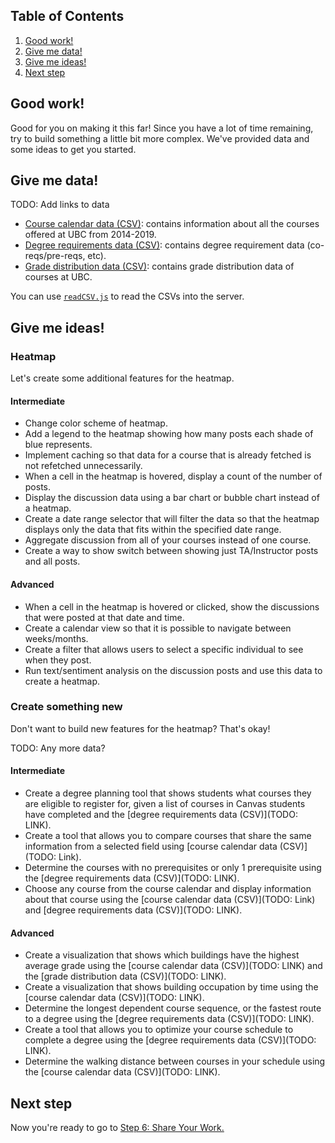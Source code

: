 ## Table of Contents
1. [Good work!](#good-work)
1. [Give me data!](#give-me-data)
1. [Give me ideas!](#give-me-ideas)
1. [Next step](#next-step)

## Good work!
Good for you on making it this far! Since you have a lot of time remaining, try to build something a little bit more complex. We've provided data and some ideas to get you started.

## Give me data!
TODO: Add links to data

* [Course calendar data (CSV)](): contains information about all the courses offered at UBC from 2014-2019.
* [Degree requirements data (CSV)](): contains degree requirement data (co-reqs/pre-reqs, etc).
* [Grade distribution data (CSV)](): contains grade distribution data of courses at UBC.

You can use [`readCSV.js`](./backend/readCSV.js) to read the CSVs into the server.

## Give me ideas!

### Heatmap
Let's create some additional features for the heatmap.

#### Intermediate
* Change color scheme of heatmap.
* Add a legend to the heatmap showing how many posts each shade of blue represents.
* Implement caching so that data for a course that is already fetched is not refetched unnecessarily. 
* When a cell in the heatmap is hovered, display a count of the number of posts.
* Display the discussion data using a bar chart or bubble chart instead of a heatmap.
* Create a date range selector that will filter the data so that the heatmap displays only the data that fits within the specified date range.
* Aggregate discussion from all of your courses instead of one course.
* Create a way to show switch between showing just TA/Instructor posts and all posts.

#### Advanced
* When a cell in the heatmap is hovered or clicked, show the discussions that were posted at that date and time.
* Create a calendar view so that it is possible to navigate between weeks/months.
* Create a filter that allows users to select a specific individual to see when they post.
* Run text/sentiment analysis on the discussion posts and use this data to create a heatmap.

### Create something new
Don't want to build new features for the heatmap? That's okay!

TODO: Any more data?

#### Intermediate
* Create a degree planning tool that shows students what courses they are eligible to register for, given a list of courses in Canvas students have completed and the [degree requirements data (CSV)](TODO: LINK).
* Create a tool that allows you to compare courses that share the same information from a selected field using [course calendar data (CSV)](TODO: Link).
* Determine the courses with no prerequisites or only 1 prerequisite using the [degree requirements data (CSV)](TODO: LINK).
* Choose any course from the course calendar and display information about that course using the [course calendar data (CSV)](TODO: Link) and [degree requirements data (CSV)](TODO: LINK).

#### Advanced
* Create a visualization that shows which buildings have the highest average grade using the [course calendar data (CSV)](TODO: LINK) and the [grade distribution data (CSV)](TODO: LINK).
* Create a visualization that shows building occupation by time using the [course calendar data (CSV)](TODO: LINK).
* Determine the longest dependent course sequence, or the fastest route to a degree using the [degree requirements data (CSV)](TODO: LINK).
* Create a tool that allows you to optimize your course schedule to complete a degree using the [degree requirements data (CSV)](TODO: LINK).
* Determine the walking distance between courses in your schedule using the [course calendar data (CSV)](TODO: LINK).

## Next step
Now you're ready to go to [Step 6: Share Your Work.](6-Share-Your-Work.md)
